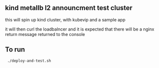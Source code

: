## kind metallb l2 announcment test cluster
this will spin up kind cluster, with kubevip and a sample app

it will then curl the loadbalncer and it is expected that there will be a nginx return message returned to the console

## To run
` ./deploy-and-test.sh`
